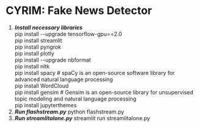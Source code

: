 # CYRIM: Fake News Detector
1. ***Install necessary libraries***<br />
    pip install --upgrade tensorflow-gpu==2.0 <br />
    pip install streamlit <br />
    pip install pyngrok <br />
    pip install plotly <br />
    pip install --upgrade nbformat <br />
    pip install nltk <br />
    pip install spacy # spaCy is an open-source software library for advanced natural language processing <br />
    pip install WordCloud <br />
    pip install gensim # Gensim is an open-source library for unsupervised topic modeling and natural language processing <br />
    pip install jupyterthemes <br />
2. ***Run flashstream.py***
    python flashstream.py
3. ***Run streamlitalone.py***
    streamlit run streamlitalone.py
